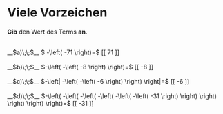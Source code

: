 <!--
version:  0.0.1

language: de

@style
input {
    text-align: center;
}
@end

formula: \carry   \textcolor{red}{\scriptsize #1}
formula: \digit   \rlap{\carry{#1}}\phantom{#2}#2
formula: \permil  \text{‰}

import: https://raw.githubusercontent.com/LiaTemplates/Tikz-Jax/main/README.md

script: https://cdn.jsdelivr.net/gh/LiaTemplates/Tikz-Jax@main/dist/index.js


tags: Negative Zahlen, Zahlenverständnis, sehr leicht, sehr niedrig, Angeben

comment: Viele Vorzeichen sind auch kein Problem.

author: Martin Lommatzsch

-->




# Viele Vorzeichen

**Gib** den Wert des Terms **an**.

<br>
__$a)\;\;$__ $ -\left( -71 \right)=$ [[  71  ]]
<br>
<br>
__$b)\;\;$__ $-\left( -\left( -8 \right) \right)=$ [[  -8  ]]
<br>
<br>
__$c)\;\;$__ $-\left| -\left( -\left( -6 \right) \right)  \right|=$ [[  -6  ]]
<br>
<br>
__$d)\;\;$__ $-\left( -\left( -\left( -\left( -\left( -\left( -31 \right) \right) \right) \right) \right) \right)=$ [[ -31  ]]

<br>
<br>
<br>
<br>

